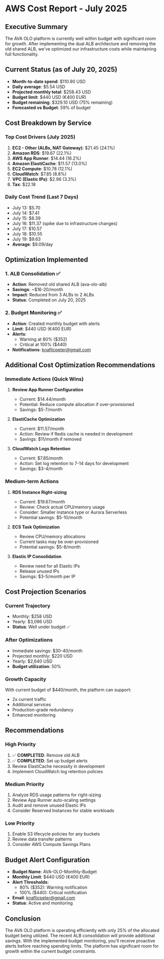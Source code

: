 # AWS Cost Report - July 2025

## Executive Summary
The AVA OLO platform is currently well within budget with significant room for growth. After implementing the dual ALB architecture and removing the old shared ALB, we've optimized our infrastructure costs while maintaining full functionality.

## Current Status (as of July 20, 2025)
- **Month-to-date spend**: $110.90 USD
- **Daily average**: $5.54 USD  
- **Projected monthly total**: $258.43 USD
- **Budget limit**: $440 USD (€400 EUR)
- **Budget remaining**: $329.10 USD (75% remaining)
- **Forecasted vs Budget**: 59% of budget

## Cost Breakdown by Service

### Top Cost Drivers (July 2025)
1. **EC2 - Other (ALBs, NAT Gateway)**: $21.45 (24.1%)
2. **Amazon RDS**: $19.67 (22.1%)
3. **AWS App Runner**: $14.44 (16.2%)
4. **Amazon ElastiCache**: $11.57 (13.0%)
5. **EC2 Compute**: $10.78 (12.1%)
6. **CloudWatch**: $7.85 (8.8%)
7. **VPC (Elastic IPs)**: $2.96 (3.3%)
8. **Tax**: $22.18

### Daily Cost Trend (Last 7 Days)
- July 13: $5.70
- July 14: $7.41
- July 15: $8.39
- July 16: $11.37 (spike due to infrastructure changes)
- July 17: $10.57
- July 18: $10.55
- July 19: $9.63
- **Average**: $9.09/day

## Optimization Implemented

### 1. ALB Consolidation ✅
- **Action**: Removed old shared ALB (ava-olo-alb)
- **Savings**: ~$16-20/month
- **Impact**: Reduced from 3 ALBs to 2 ALBs
- **Status**: Completed on July 20, 2025

### 2. Budget Monitoring ✅
- **Action**: Created monthly budget with alerts
- **Limit**: $440 USD (€400 EUR)
- **Alerts**: 
  - Warning at 80% ($352)
  - Critical at 100% ($440)
- **Notifications**: knaflicpeter@gmail.com

## Additional Cost Optimization Recommendations

### Immediate Actions (Quick Wins)
1. **Review App Runner Configuration**
   - Current: $14.44/month
   - Potential: Reduce compute allocation if over-provisioned
   - Savings: $5-7/month

2. **ElastiCache Optimization**
   - Current: $11.57/month
   - Action: Review if Redis cache is needed in development
   - Savings: $11/month if removed

3. **CloudWatch Logs Retention**
   - Current: $7.85/month
   - Action: Set log retention to 7-14 days for development
   - Savings: $3-4/month

### Medium-term Actions
1. **RDS Instance Right-sizing**
   - Current: $19.67/month
   - Review: Check actual CPU/memory usage
   - Consider: Smaller instance type or Aurora Serverless
   - Potential savings: $5-10/month

2. **ECS Task Optimization**
   - Review CPU/memory allocations
   - Current tasks may be over-provisioned
   - Potential savings: $5-8/month

3. **Elastic IP Consolidation**
   - Review need for all Elastic IPs
   - Release unused IPs
   - Savings: $3-5/month per IP

## Cost Projection Scenarios

### Current Trajectory
- Monthly: $258 USD
- Yearly: $3,096 USD
- **Status**: Well under budget ✅

### After Optimizations
- Immediate savings: $30-40/month
- Projected monthly: $220 USD
- Yearly: $2,640 USD
- **Budget utilization**: 50%

### Growth Capacity
With current budget of $440/month, the platform can support:
- 2x current traffic
- Additional services
- Production-grade redundancy
- Enhanced monitoring

## Recommendations

### High Priority
1. ✅ **COMPLETED**: Remove old ALB
2. ✅ **COMPLETED**: Set up budget alerts
3. Review ElastiCache necessity in development
4. Implement CloudWatch log retention policies

### Medium Priority
1. Analyze RDS usage patterns for right-sizing
2. Review App Runner auto-scaling settings
3. Audit and remove unused Elastic IPs
4. Consider Reserved Instances for stable workloads

### Low Priority
1. Enable S3 lifecycle policies for any buckets
2. Review data transfer patterns
3. Consider AWS Compute Savings Plans

## Budget Alert Configuration
- **Budget Name**: AVA-OLO-Monthly-Budget
- **Monthly Limit**: $440 USD (€400 EUR)
- **Alert Thresholds**:
  - 80% ($352): Warning notification
  - 100% ($440): Critical notification
- **Email**: knaflicpeter@gmail.com
- **Status**: Active and monitoring

## Conclusion
The AVA OLO platform is operating efficiently with only 25% of the allocated budget being utilized. The recent ALB consolidation will provide additional savings. With the implemented budget monitoring, you'll receive proactive alerts before reaching spending limits. The platform has significant room for growth within the current budget constraints.